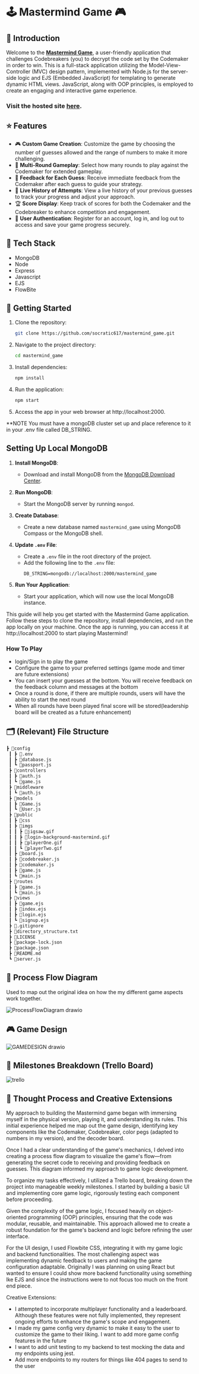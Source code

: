 # 🕹 Mastermind Game 🎮

## 👋 Introduction
Welcome to the [**Mastermind Game**](https://mastermindgame-production.up.railway.app/), a user-friendly application that challenges Codebreakers (you) to decrypt the code set by the Codemaker in order to win. This is a full-stack application utilizing the Model-View-Controller (MVC) design pattern, implemented with Node.js for the server-side logic and EJS (Embedded JavaScript) for templating to generate dynamic HTML views. JavaScript, along with OOP principles, is employed to create an engaging and interactive game experience.

### Visit the hosted site [here](https://mastermindgame-production.up.railway.app/).

## ⭐ Features
- 🎮 **Custom Game Creation**: Customize the game by choosing the number of guesses allowed and the range of numbers to make it more challenging.
- 🔄 **Multi-Round Gameplay**: Select how many rounds to play against the Codemaker for extended gameplay.
- 🎯 **Feedback for Each Guess**: Receive immediate feedback from the Codemaker after each guess to guide your strategy.
- 📜 **Live History of Attempts**: View a live history of your previous guesses to track your progress and adjust your approach.
- 🏆 **Score Display**: Keep track of scores for both the Codemaker and the Codebreaker to enhance competition and engagement.
- 🔐 **User Authentication**: Register for an account, log in, and log out to access and save your game progress securely.

## 🚀 Tech Stack
- MongoDB
- Node
- Express
- Javascript
- EJS
- FlowBite

## 🚀 Getting Started

1. Clone the repository:
   ```bash
   git clone https://github.com/socratic617/mastermind_game.git
2. Navigate to the project directory:
   ```bash
   cd mastermind_game

3. Install dependencies:
   ```bash
   npm install
4. Run the application:
   ```bash
   npm start
5. Access the app in your web browser at http://localhost:2000.

**NOTE You must have a mongoDB cluster set up and place reference to it in your .env file called DB_STRING. 

## Setting Up Local MongoDB

1. **Install MongoDB**:
   - Download and install MongoDB from the [MongoDB Download Center](https://www.mongodb.com/try/download/community).

2. **Run MongoDB**:
   - Start the MongoDB server by running `mongod`.

3. **Create Database**:
   - Create a new database named `mastermind_game` using MongoDB Compass or the MongoDB shell.

4. **Update `.env` File**:
   - Create a `.env` file in the root directory of the project.
   - Add the following line to the `.env` file:
     ```env
     DB_STRING=mongodb://localhost:2000/mastermind_game
     ```

5. **Run Your Application**:
   - Start your application, which will now use the local MongoDB instance.


This guide will help you get started with the Mastermind Game application. Follow these steps to clone the repository, install dependencies, and run the app locally on your machine. Once the app is running, you can access it at http://localhost:2000 to start playing Mastermind!

### How To Play
- login/Sign in to play the game
- Configure the game to your preferred settings (game mode and timer are future extensions)
- You can insert your guesses at the bottom. You will receive feedback on the feedback column and messages at the bottom
- Once a round is done, if there are multiple rounds, users will have the ability to start the next round
- When all rounds have been played final score will be stored(leadership board will be created as a future enhancement)

## 🗂️ (Relevant) File Structure
```bash
┣ 📂config
 ┃ ┣ 📜.env
 ┃ ┣ 📜database.js
 ┃ ┗ 📜passport.js
 ┣ 📂controllers
 ┃ ┣ 📜auth.js
 ┃ ┗ 📜game.js
 ┣ 📂middleware
 ┃ ┗ 📜auth.js
 ┣ 📂models
 ┃ ┣ 📜Game.js
 ┃ ┗ 📜User.js
 ┣ 📂public
 ┃ ┣ 📂css
 ┃ ┣ 📂imgs
 ┃ ┃ ┣ 📜jigsaw.gif
 ┃ ┃ ┣ 📜login-background-mastermind.gif
 ┃ ┃ ┣ 📜playerOne.gif
 ┃ ┃ ┗ 📜playerTwo.gif
 ┃ ┣ 📜board.js
 ┃ ┣ 📜codebreaker.js
 ┃ ┣ 📜codemaker.js
 ┃ ┣ 📜game.js
 ┃ ┗ 📜main.js
 ┣ 📂routes
 ┃ ┣ 📜game.js
 ┃ ┗ 📜main.js
 ┣ 📂views
 ┃ ┣ 📜game.ejs
 ┃ ┣ 📜index.ejs
 ┃ ┣ 📜login.ejs
 ┃ ┗ 📜signup.ejs
 ┣ 📜.gitignore
 ┣ 📜directory_structure.txt
 ┣ 📜LICENSE
 ┣ 📜package-lock.json
 ┣ 📜package.json
 ┣ 📜README.md
 ┗ 📜server.js
```
## 🔄 Process Flow Diagram
Used to map out the original idea on how the my different game aspects work together. 

![ProcessFlowDiagram drawio](https://github.com/socratic617/mastermind_game/assets/144078314/913d8692-59db-4993-bc46-dd39e87d51fa)

## 🎮 Game Design

![GAMEDESIGN drawio](https://github.com/socratic617/mastermind_game/assets/144078314/8d91a8b1-42fb-4b47-9d89-04aa70a6eabf)

## 📅 Milestones Breakdown (Trello Board)

![trello](https://github.com/socratic617/mastermind_game/assets/144078314/7a9e9ec3-38d9-48a9-b93b-52c3c1e38ceb)

## 🧠 Thought Process and Creative Extensions
My approach to building the Mastermind game began with immersing myself in the physical version, playing it, and understanding its rules. This initial experience helped me map out the game design, identifying key components like the Codemaker, Codebreaker, color pegs (adapted to numbers in my version), and the decoder board.

Once I had a clear understanding of the game's mechanics, I delved into creating a process flow diagram to visualize the game's flow—from generating the secret code to receiving and providing feedback on guesses. This diagram informed my approach to game logic development.

To organize my tasks effectively, I utilized a Trello board, breaking down the project into manageable weekly milestones. I started by building a basic UI and implementing core game logic, rigorously testing each component before proceeding.

Given the complexity of the game logic, I focused heavily on object-oriented programming (OOP) principles, ensuring that the code was modular, reusable, and maintainable. This approach allowed me to create a robust foundation for the game's backend and logic before refining the user interface. 

For the UI design, I used Flowbite CSS, integrating it with my game logic and backend functionalities. The most challenging aspect was implementing dynamic feedback to users and making the game configuration adaptable. Originally I was planning on using React but wanted to ensure I could show more backend functionality using something lke EJS and since the instructions were to not focus too much on the front end piece.

Creative Extensions:
- I attempted to incorporate multiplayer functionality and a leaderboard. Although these features were not fully implemented, they represent ongoing efforts to enhance the game's scope and engagement.
- I made my game config very dynamic to make it easy to the user to customize the game to their liking. I want to add more game config features in the future
- I want to add unit testing to my backend to test mocking the data and my endpoints using jest.
- Add more endpoints to my routers for things like 404 pages to send to the user



